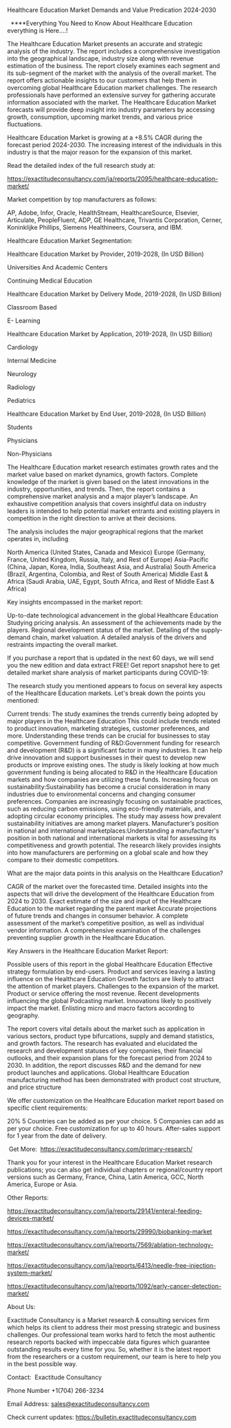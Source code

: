 Healthcare Education Market Demands and Value Predication 2024-2030

  ****Everything You Need to Know About Healthcare Education everything is Here....!

The Healthcare Education Market presents an accurate and strategic analysis of the industry. The report includes a comprehensive investigation into the geographical landscape, industry size along with revenue estimation of the business. The report closely examines each segment and its sub-segment of the market with the analysis of the overall market. The report offers actionable insights to our customers that help them in overcoming global Healthcare Education market challenges. The research professionals have performed an extensive survey for gathering accurate information associated with the market. The Healthcare Education Market forecasts will provide deep insight into industry parameters by accessing growth, consumption, upcoming market trends, and various price fluctuations.

Healthcare Education Market is growing at a +8.5% CAGR during the forecast period 2024-2030. The increasing interest of the individuals in this industry is that the major reason for the expansion of this market.

Read the detailed index of the full research study at:

https://exactitudeconsultancy.com/ja/reports/2095/healthcare-education-market/

Market competition by top manufacturers as follows:

AP, Adobe, Infor, Oracle, HealthStream, HealthcareSource, Elsevier, Articulate, PeopleFluent, ADP, GE Healthcare, Trivantis Corporation, Cerner, Koninklijke Phillips, Siemens Healthineers, Coursera, and IBM.

Healthcare Education Market Segmentation:

Healthcare Education Market by Provider, 2019-2028, (In USD Billion)

Universities And Academic Centers

Continuing Medical Education

Healthcare Education Market by Delivery Mode, 2019-2028, (In USD Billion)

Classroom Based

E- Learning

Healthcare Education Market by Application, 2019-2028, (In USD Billion)

Cardiology

Internal Medicine

Neurology

Radiology

Pediatrics

Healthcare Education Market by End User, 2019-2028, (In USD Billion)

Students

Physicians

Non-Physicians

The Healthcare Education market research estimates growth rates and the market value based on market dynamics, growth factors. Complete knowledge of the market is given based on the latest innovations in the industry, opportunities, and trends. Then, the report contains a comprehensive market analysis and a major player’s landscape. An exhaustive competition analysis that covers insightful data on industry leaders is intended to help potential market entrants and existing players in competition in the right direction to arrive at their decisions.

The analysis includes the major geographical regions that the market operates in, including

North America (United States, Canada and Mexico)
Europe (Germany, France, United Kingdom, Russia, Italy, and Rest of Europe)
Asia-Pacific (China, Japan, Korea, India, Southeast Asia, and Australia)
South America (Brazil, Argentina, Colombia, and Rest of South America)
Middle East & Africa (Saudi Arabia, UAE, Egypt, South Africa, and Rest of Middle East & Africa)

Key insights encompassed in the market report:

Up-to-date technological advancement in the global Healthcare Education
Studying pricing analysis.
An assessment of the achievements made by the players.
Regional development status of the market.
Detailing of the supply-demand chain, market valuation.
A detailed analysis of the drivers and restraints impacting the overall market.

If you purchase a report that is updated in the next 60 days, we will send you the new edition and data extract FREE! Get report snapshot here to get detailed market share analysis of market participants during COVID-19:

The research study you mentioned appears to focus on several key aspects of the Healthcare Education markets. Let's break down the points you mentioned:

Current trends: The study examines the trends currently being adopted by major players in the Healthcare Education This could include trends related to product innovation, marketing strategies, customer preferences, and more. Understanding these trends can be crucial for businesses to stay competitive.
Government funding of R&D:Government funding for research and development (R&D) is a significant factor in many industries. It can help drive innovation and support businesses in their quest to develop new products or improve existing ones. The study is likely looking at how much government funding is being allocated to R&D in the Healthcare Education markets and how companies are utilizing these funds.
Increasing focus on sustainability:Sustainability has become a crucial consideration in many industries due to environmental concerns and changing consumer preferences. Companies are increasingly focusing on sustainable practices, such as reducing carbon emissions, using eco-friendly materials, and adopting circular economy principles. The study may assess how prevalent sustainability initiatives are among market players.
Manufacturer’s position in national and international marketplaces:Understanding a manufacturer's position in both national and international markets is vital for assessing its competitiveness and growth potential. The research likely provides insights into how manufacturers are performing on a global scale and how they compare to their domestic competitors.

What are the major data points in this analysis on the Healthcare Education?

CAGR of the market over the forecasted time.
Detailed insights into the aspects that will drive the development of the Healthcare Education from 2024 to 2030.
Exact estimate of the size and input of the Healthcare Education to the market regarding the parent market
Accurate projections of future trends and changes in consumer behavior. A complete assessment of the market’s competitive position, as well as individual vendor information.
A comprehensive examination of the challenges preventing supplier growth in the Healthcare Education.

Key Answers in the Healthcare Education Market Report:

Possible users of this report in the global Healthcare Education
Effective strategy formulation by end-users.
Product and services leaving a lasting influence on the Healthcare Education
Growth factors are likely to attract the attention of market players.
Challenges to the expansion of the market.
Product or service offering the most revenue.
Recent developments influencing the global Podcasting market.
Innovations likely to positively impact the market.
Enlisting micro and macro factors according to geography.

The report covers vital details about the market such as application in various sectors, product type bifurcations, supply and demand statistics, and growth factors. The research has evaluated and elucidated the research and development statuses of key companies, their financial outlooks, and their expansion plans for the forecast period from 2024 to 2030. In addition, the report discusses R&D and the demand for new product launches and applications. Global Healthcare Education manufacturing method has been demonstrated with product cost structure, and price structure

We offer customization on the Healthcare Education market report based on specific client requirements:

20%
5 Countries can be added as per your choice.
5 Companies can add as per your choice.
Free customization for up to 40 hours.
After-sales support for 1 year from the date of delivery.

 Get More:  https://exactitudeconsultancy.com/primary-research/

Thank you for your interest in the Healthcare Education Market research publications; you can also get individual chapters or regional/country report versions such as Germany, France, China, Latin America, GCC, North America, Europe or Asia.

Other Reports:

https://exactitudeconsultancy.com/ja/reports/29141/enteral-feeding-devices-market/

https://exactitudeconsultancy.com/ja/reports/29990/biobanking-market

https://exactitudeconsultancy.com/ja/reports/7569/ablation-technology-market/

https://exactitudeconsultancy.com/ja/reports/6413/needle-free-injection-system-market/

https://exactitudeconsultancy.com/ja/reports/1092/early-cancer-detection-market/

About Us:

Exactitude Consultancy is a Market research & consulting services firm which helps its client to address their most pressing strategic and business challenges. Our professional team works hard to fetch the most authentic research reports backed with impeccable data figures which guarantee outstanding results every time for you. So, whether it is the latest report from the researchers or a custom requirement, our team is here to help you in the best possible way.

Contact:  Exactitude Consultancy

Phone Number +1(704) 266-3234

Email Address: sales@exactitudeconsultancy.com

Check current updates: https://bulletin.exactitudeconsultancy.com
